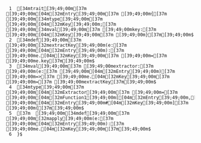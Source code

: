      1	[34mtrait[39;49;00m[37m [39;49;00m[04m[32mEntry[39;49;00m[37m [39;49;00m{[37m [39;49;00m[34mtype[39;49;00m[37m [39;49;00m[04m[32mKey[39;49;00m;[37m [39;49;00m[34mval[39;49;00m[37m [39;49;00mkey:[37m [39;49;00m[04m[32mKey[39;49;00m[37m [39;49;00m}[37m[39;49;00m$
     2	[34mdef[39;49;00m[37m [39;49;00m[32mextractKey[39;49;00m(e:[37m [39;49;00m[04m[32mEntry[39;49;00m):[37m [39;49;00me.[04m[32mKey[39;49;00m[37m [39;49;00m=[37m [39;49;00me.key[37m[39;49;00m$
     3	[34mval[39;49;00m[37m [39;49;00mextractor:[37m [39;49;00m(e:[37m [39;49;00m[04m[32mEntry[39;49;00m)[37m [39;49;00m=>[37m [39;49;00me.[04m[32mKey[39;49;00m[37m [39;49;00m=[37m [39;49;00mextractKey[37m[39;49;00m$
     4	[34mtype[39;49;00m[37m [39;49;00m[04m[32mExtractor[39;49;00m[37m [39;49;00m=[37m [39;49;00m[04m[32mFunction1[39;49;00m[[04m[32mEntry[39;49;00m,[37m [39;49;00m[04m[32mEntry[39;49;00m#[04m[32mKey[39;49;00m][37m [39;49;00m{[37m[39;49;00m$
     5	[37m  [39;49;00m[34mdef[39;49;00m[37m [39;49;00m[32mapply[39;49;00m(e:[37m [39;49;00m[04m[32mEntry[39;49;00m):[37m [39;49;00me.[04m[32mKey[39;49;00m[37m[39;49;00m$
     6	}$
